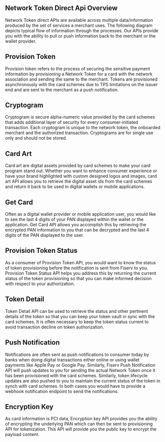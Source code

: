 ## Network Token Direct Api Overview
Network Token direct APIs are available across multiple data/information produced by the set of services a merchant uses. The following diagram depicts typical flow of information through the processes. Our APIs provide you with the ability to pull or push information back to the merchant or the wallet provider.

## Provision Token
Provision token refers to the process of securing the sensitive payment information by provisioning a Network Token for a card with the network association and sending the same to the merchant. Tokens are provisioned asynchronously with the card schemes due to TPS limitations on the issuer end and are sent to the merchant as a push notification.
## Cryptogram
Cryptogram is secure alpha-numeric value provided by the card schemes that adds additional layer of security for every consumer-initiated transaction. Each cryptogram is unique to the network token, the onboarded merchant and the authorized transaction. Cryptograms are for single use only and should not be stored.
## Card Art
Card art are digital assets provided by card schemes to make your card program stand out. Whether you want to enhance consumer experience or have your brand highlighted with custom designed logos and images, card art API allows you to retrieve the digital asset ids from the card schemes and return it back to be used in digital wallets or mobile applications.
## Get Card
Often as a digital wallet provider or mobile application user, you would like to see the last 4 digits of your PAN displayed within the wallet or the application. Get Card API allows you accomplish this by retrieving the encrypted PAN information to you that can be decrypted and the last 4 digits of the PAN displayed to the user.
## Provision Token Status
As a consumer of Provision Token API, you would want to know the status of token provisioning before the notification is sent from Fiserv to you. Provision Token Status API helps you address this by returning the current status of the token provisioning so that you can make informed decision with respect to your authorization.
## Token Detail
Token Detail API can be used to retrieve the status and other pertinent details of the token so that you can keep your token vault in sync with the card schemes. It is often necessary to keep the token status current to avoid transaction decline on token authorization.
## Push Notification
Notifications are often sent as push notifications to consumer today by banks when doing digital transactions either online or using wallet payments like Apple Pay or Google Pay.
Similarly, Fiserv Push Notification API will push updates to you for sending the actual Network Token once it has been provisioned with the card schemes. Similarly, token lifecycle updates are also pushed to you to maintain the current status of the token in synch with card schemes. In both cases you would have to provide a webhook notification endpoint to send the notifications.
## Encryption Key
As card information is PCI data, Encryption key API provides you the ability of encrypting the underlying PAN which can then be sent to provisioning API for tokenization. This API will provide you the public key to encrypt the payload content.
